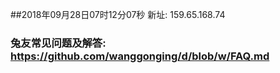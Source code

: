 ##2018年09月28日07时12分07秒 新址: 159.65.168.74
### 兔友常见问题及解答: https://github.com/wanggonging/d/blob/w/FAQ.md
